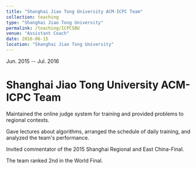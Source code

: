 ```yaml
---
title: "Shanghai Jiao Tong University ACM-ICPC Team"
collection: teaching
type: "Shanghai Jiao Tong University"
permalink: /teaching/ICPCSBU
venue: "Assistant Coach"
date: 2016-06-15
location: "Shanghai Jiao Tong University"
---
```



Jun. 2015 -- Jul. 2016

Shanghai Jiao Tong University ACM-ICPC Team
======

Maintained the online judge system for training and provided problems to regional contests.

Gave lectures about algorithms, arranged the schedule of daily training, and analyzed the team's performance.

Invited commentator of the 2015 Shanghai Regional and East China-Final.

The team ranked 2nd in the World Final.
